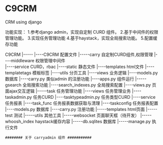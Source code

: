 # C9CRM
CRM using django

功能实现：
1.参考django admin，实现自定制 CURD 组件。
2.基于中间件的权限管理功能。
3.实现任务管理功能
4.基于haystack，实现全局搜索功能。
5.配置缓存功能


C9CRM
|-----
    |----C9CRM              配置文件
    |-----carry             自定制CURD组件,权限管理
        |----middleware           权限管理中间件                
        |----service              CURD，rbac
        |----static               静态文件
        |----templates            html文件
        |----templatetags         模板标签
        |----utils                分页工具
        |----views                业务逻辑
        |----models.py            数据库
        |----carry.py             类似admin 的注册功能
        |----apps.py              组件运行
    |-----gsearch           全局搜索功能
        |----search_indexes.py    全局搜索配置
        |----views.py             页面ajax交互逻辑
    |-----task              任务管理功能
        |----views                任务管理业务
            |----taskadmin.py         任务CURD
            |----tasktypeadmin.py     任务类型CURD
            |----service              任务报表
                |----task_func            任务报表数据获取与清理
                |----taskconfig           任务报表配置
        |----models.py                数据库
        |----carry.py                 注册功能
    |-----templates         html页面
    |-----test              测试
    |-----utils             其他工具
    |-----websocket         页面聊天框（待开发）
    |-----whoosh_index      haystack缓存内容
    |-----db.sqlites        数据库
    |-----manage.py         执行文件
    
    
    ######## 关于 carryadmin 组件 ###########
    
    
